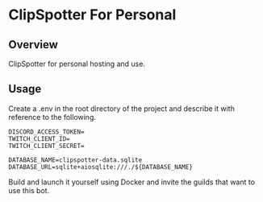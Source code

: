 # ClipSpotter For Personal

## Overview
ClipSpotter for personal hosting and use.

## Usage
Create a .env in the root directory of the project and describe it with reference to the following.
```
DISCORD_ACCESS_TOKEN=
TWITCH_CLIENT_ID=
TWITCH_CLIENT_SECRET=

DATABASE_NAME=clipspotter-data.sqlite
DATABASE_URL=sqlite+aiosqlite:///./${DATABASE_NAME}
```
Build and launch it yourself using Docker and invite the guilds that want to use this bot.
